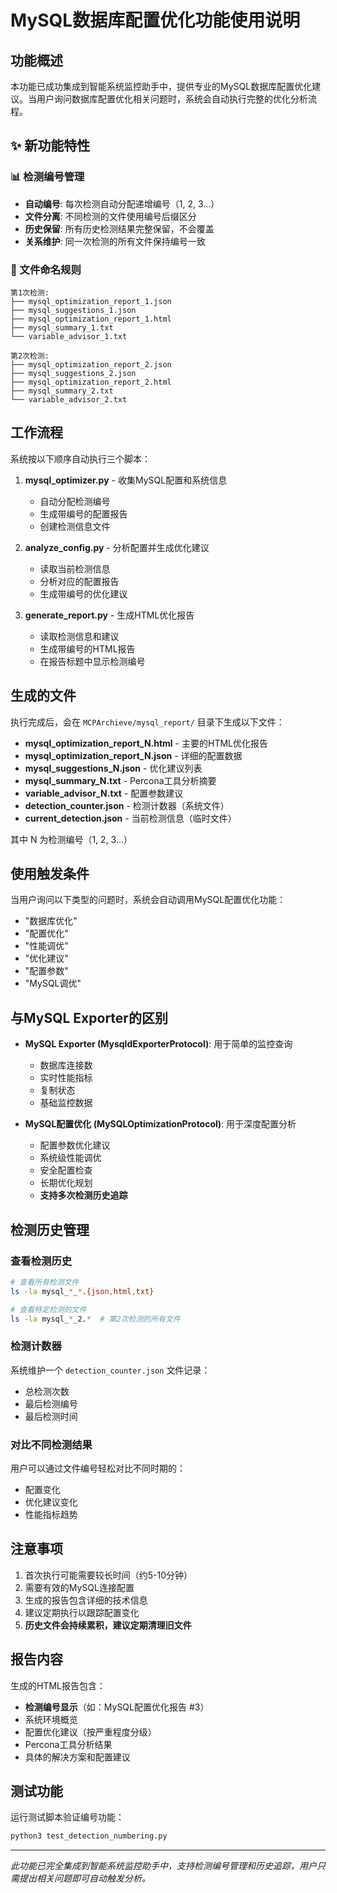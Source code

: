 # MySQL数据库配置优化功能使用说明

## 功能概述

本功能已成功集成到智能系统监控助手中，提供专业的MySQL数据库配置优化建议。当用户询问数据库配置优化相关问题时，系统会自动执行完整的优化分析流程。

## ✨ 新功能特性

### 📊 检测编号管理
- **自动编号**: 每次检测自动分配递增编号（1, 2, 3...）
- **文件分离**: 不同检测的文件使用编号后缀区分
- **历史保留**: 所有历史检测结果完整保留，不会覆盖
- **关系维护**: 同一次检测的所有文件保持编号一致

### 📁 文件命名规则
```
第1次检测:
├── mysql_optimization_report_1.json
├── mysql_suggestions_1.json  
├── mysql_optimization_report_1.html
├── mysql_summary_1.txt
└── variable_advisor_1.txt

第2次检测:
├── mysql_optimization_report_2.json
├── mysql_suggestions_2.json
├── mysql_optimization_report_2.html  
├── mysql_summary_2.txt
└── variable_advisor_2.txt
```

## 工作流程

系统按以下顺序自动执行三个脚本：

1. **mysql_optimizer.py** - 收集MySQL配置和系统信息
   - 自动分配检测编号
   - 生成带编号的配置报告
   - 创建检测信息文件

2. **analyze_config.py** - 分析配置并生成优化建议  
   - 读取当前检测信息
   - 分析对应的配置报告
   - 生成带编号的优化建议

3. **generate_report.py** - 生成HTML优化报告
   - 读取检测信息和建议
   - 生成带编号的HTML报告
   - 在报告标题中显示检测编号

## 生成的文件

执行完成后，会在 `MCPArchieve/mysql_report/` 目录下生成以下文件：

- **mysql_optimization_report_N.html** - 主要的HTML优化报告
- **mysql_optimization_report_N.json** - 详细的配置数据
- **mysql_suggestions_N.json** - 优化建议列表
- **mysql_summary_N.txt** - Percona工具分析摘要
- **variable_advisor_N.txt** - 配置参数建议
- **detection_counter.json** - 检测计数器（系统文件）
- **current_detection.json** - 当前检测信息（临时文件）

其中 N 为检测编号（1, 2, 3...）

## 使用触发条件

当用户询问以下类型的问题时，系统会自动调用MySQL配置优化功能：

- "数据库优化"
- "配置优化" 
- "性能调优"
- "优化建议"
- "配置参数"
- "MySQL调优"

## 与MySQL Exporter的区别

- **MySQL Exporter (MysqldExporterProtocol)**: 用于简单的监控查询
  - 数据库连接数
  - 实时性能指标
  - 复制状态
  - 基础监控数据

- **MySQL配置优化 (MySQLOptimizationProtocol)**: 用于深度配置分析
  - 配置参数优化建议
  - 系统级性能调优
  - 安全配置检查
  - 长期优化规划
  - **支持多次检测历史追踪**

## 检测历史管理

### 查看检测历史
```bash
# 查看所有检测文件
ls -la mysql_*_*.{json,html,txt}

# 查看特定检测的文件
ls -la mysql_*_2.*  # 第2次检测的所有文件
```

### 检测计数器
系统维护一个 `detection_counter.json` 文件记录：
- 总检测次数
- 最后检测编号  
- 最后检测时间

### 对比不同检测结果
用户可以通过文件编号轻松对比不同时期的：
- 配置变化
- 优化建议变化
- 性能指标趋势

## 注意事项

1. 首次执行可能需要较长时间（约5-10分钟）
2. 需要有效的MySQL连接配置
3. 生成的报告包含详细的技术信息
4. 建议定期执行以跟踪配置变化
5. **历史文件会持续累积，建议定期清理旧文件**

## 报告内容

生成的HTML报告包含：
- **检测编号显示**（如：MySQL配置优化报告 #3）
- 系统环境概览
- 配置优化建议（按严重程度分级）
- Percona工具分析结果
- 具体的解决方案和配置建议

## 测试功能

运行测试脚本验证编号功能：
```bash
python3 test_detection_numbering.py
```

---

*此功能已完全集成到智能系统监控助手中，支持检测编号管理和历史追踪，用户只需提出相关问题即可自动触发分析。*